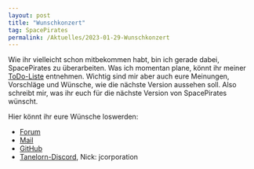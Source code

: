 ```yaml
---
layout: post
title: "Wunschkonzert"
tag: SpacePirates
permalink: /Aktuelles/2023-01-29-Wunschkonzert
---
```


Wie ihr vielleicht schon mitbekommen habt, bin ich gerade dabei, SpacePirates zu überarbeiten. Was ich momentan plane, könnt ihr meiner [ToDo-Liste](https://github.com/jcorporation/spacepirates/issues) entnehmen. Wichtig sind mir aber auch eure Meinungen, Vorschläge und Wünsche, wie die nächste Version aussehen soll. Also schreibt mir, was ihr euch für die nächste Version von SpacePirates wünscht.

Hier könnt ihr eure Wünsche loswerden:

- [Forum](https://www.tanelorn.net/index.php/topic,124612.0.html)
- [Mail](mailto:mail@jcgames.de)
- [GitHub](https://github.com/jcorporation/spacepirates/issues)
- [Tanelorn-Discord](https://discord.com/channels/493858616902811648/), Nick: jcorporation
